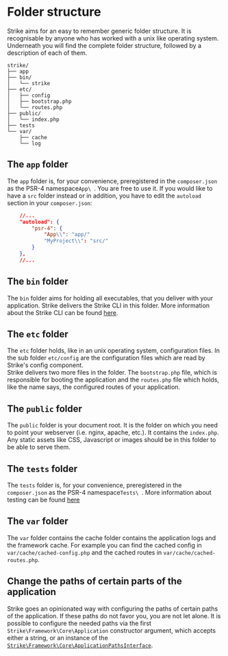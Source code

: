 # Folder structure

Strike aims for an easy to remember generic folder structure. It is recognisable
by anyone who has worked with a unix like operating system. 
Underneath you will find the complete folder structure, followed by a description
of each of them.

```
strike/
├── app
├── bin/
│   └── strike
├── etc/
│   ├── config
│   ├── bootstrap.php
│   └── routes.php
├── public/
│   └── index.php
├── tests
└── var/
    ├── cache
    └── log
```

## The `app` folder
The `app` folder is, for your convenience, preregistered in the `composer.json` as 
the PSR-4 namespace`App\ `. You are free to use it. If you would like to have a
`src` folder instead or in addition, you have to edit the `autoload` section in
your `composer.json`:
```json
    //...
    "autoload": {
        "psr-4": {
            "App\\": "app/"
            "MyProject\\": "src/"
        }
    },
    //...
```

## The `bin` folder
The `bin` folder aims for holding all executables, that you deliver with your
application. Strike delivers the Strike CLI in this folder. More information about
the Strike CLI can be found [here](/cli/strike-cli).

## The `etc` folder
The `etc` folder holds, like in an unix operating system, configuration files.
In the sub folder `etc/config` are the configuration files which are read by Strike's
config component.  
Strike delivers two more files in the folder. The `bootstrap.php` file, which
is responsible for booting the application and the `routes.php` file which holds,
like the name says, the configured routes of your application.

## The `public` folder
The `public` folder is your document root. It is the folder on which you need to
point your webserver (i.e. nginx, apache, etc.). It contains the `index.php`.
Any static assets like CSS, Javascript or images should be in this folder to be
able to serve them.

## The `tests` folder
The `tests` folder is, for your convenience, preregistered in the `composer.json` as
the PSR-4 namespace`Tests\ `. More information about testing can be found [here](/testing/phpunit)

## The `var` folder
The `var` folder contains the cache folder contains the application logs and the 
framework cache. For example you can find the cached config in `var/cache/cached-config.php`
and the cached routes in `var/cache/cached-routes.php`.

## Change the paths of certain parts of the application
Strike goes an opinionated way with configuring the paths of certain paths of the 
application. If these paths do not favor you, you are not let alone. 
It is possible to configure the needed paths via the first `Strike\Framework\Core\Application` constructor
argument, which accepts either a string, or an instance of the [`Strike\Framework\Core\ApplicationPathsInterface`](https://github.com/strike-php/framework/blob/main/src/Core/ApplicationPathsInterface.php).
